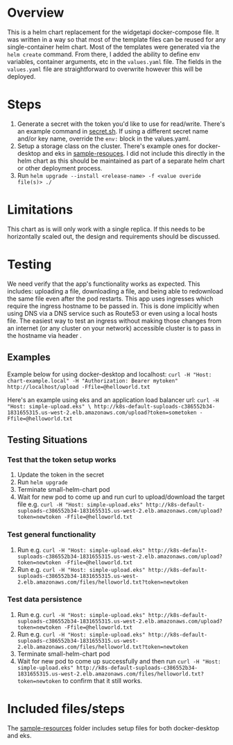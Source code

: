 

# Overview

This is a helm chart replacement for the widgetapi docker-compose file. It was written in a way so that most of the template files can be reused for any single-container helm chart. Most of the templates were generated via the `helm create` command. From there, I added the ability to define env variables, container arguments, etc in the `values.yaml` file.  The fields in the `values.yaml` file are straightforward to overwrite however this will be deployed. 

# Steps
1. Generate a secret with the token you'd like to use for read/write. There's an example command in [secret.sh](sample-resources/secret.sh). If using a different secret name and/or key name, override the `env:` block in the values.yaml.
2. Setup a storage class on the cluster. There's example ones for docker-desktop and eks in [sample-resouces](sample-resources). I did not include this directly in the helm chart as this should be maintained as part of a separate helm chart or other deployment process. 
3. Run `helm upgrade --install <release-name> -f <value overide file(s)> ./ ` 



# Limitations
This chart as is will only work with a single replica. If this needs to be horizontally scaled out, the design and requirements should be discussed. 

# Testing
We need verify that the app's functionality works as expected. This includes: uploading a file, downloading a file, and being able to redownload the same file even after the pod restarts. This app uses ingresses which require the ingress hostname to be passed in. This is done implicitly when using DNS via a DNS service such as Route53 or even using a local hosts file. The easiest way to test an ingress without making those changes from an internet (or any cluster on your network) accessible cluster is to pass in the hostname via header . 

## Examples
Example below for using docker-desktop and localhost:
`curl -H "Host: chart-example.local" -H "Authorization: Bearer mytoken" http://localhost/upload -Ffile=@helloworld.txt`

Here's an example using eks and an application load balancer url:
`curl -H "Host: simple-upload.eks" \
    http://k8s-default-suploads-c386552b34-1831655315.us-west-2.elb.amazonaws.com/upload?token=sometoken -Ffile=@helloworld.txt`

## Testing Situations 

### Test that the token setup works
1. Update the token in the secret
2. Run `helm upgrade`
3. Terminate small-helm-chart pod 
4. Wait for new pod to come up and run curl to upload/download the target file e.g. `curl -H "Host: simple-upload.eks"
    http://k8s-default-suploads-c386552b34-1831655315.us-west-2.elb.amazonaws.com/upload?token=newtoken -Ffile=@helloworld.txt` 

### Test general functionality 
1. Run e.g. `curl -H "Host: simple-upload.eks"
    http://k8s-default-suploads-c386552b34-1831655315.us-west-2.elb.amazonaws.com/upload?token=newtoken -Ffile=@helloworld.txt` 
2. Run e.g. `curl -H "Host: simple-upload.eks" http://k8s-default-suploads-c386552b34-1831655315.us-west-2.elb.amazonaws.com/files/helloworld.txt?token=newtoken`


### Test data persistence
1. Run e.g. `curl -H "Host: simple-upload.eks"
    http://k8s-default-suploads-c386552b34-1831655315.us-west-2.elb.amazonaws.com/upload?token=newtoken -Ffile=@helloworld.txt` 
2. Run e.g. `curl -H "Host: simple-upload.eks" http://k8s-default-suploads-c386552b34-1831655315.us-west-2.elb.amazonaws.com/files/helloworld.txt?token=newtoken`
3. Terminate small-helm-chart pod
4. Wait for new pod to come up successfully and then run `curl -H "Host: simple-upload.eks" http://k8s-default-suploads-c386552b34-1831655315.us-west-2.elb.amazonaws.com/files/helloworld.txt?token=newtoken` to confirm that it still works.


# Included files/steps
The [sample-resources](sample-resources) folder includes setup files for both docker-desktop and eks.